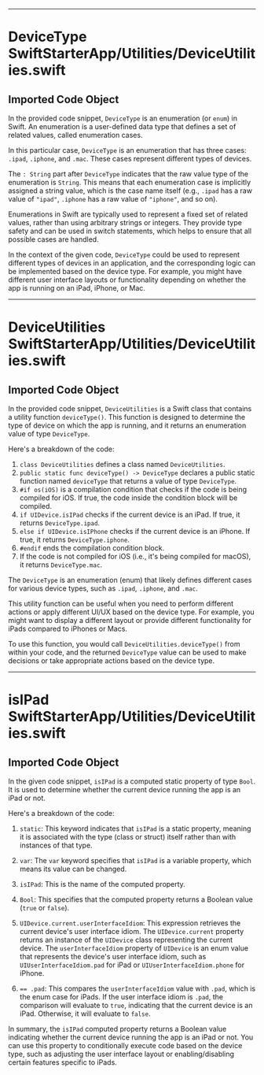 
  
  
---
# DeviceType SwiftStarterApp/Utilities/DeviceUtilities.swift
## Imported Code Object
In the provided code snippet, `DeviceType` is an enumeration (or `enum`) in Swift. An enumeration is a user-defined data type that defines a set of related values, called enumeration cases.

In this particular case, `DeviceType` is an enumeration that has three cases: `.ipad`, `.iphone`, and `.mac`. These cases represent different types of devices.

The `: String` part after `DeviceType` indicates that the raw value type of the enumeration is `String`. This means that each enumeration case is implicitly assigned a string value, which is the case name itself (e.g., `.ipad` has a raw value of `"ipad"`, `.iphone` has a raw value of `"iphone"`, and so on).

Enumerations in Swift are typically used to represent a fixed set of related values, rather than using arbitrary strings or integers. They provide type safety and can be used in switch statements, which helps to ensure that all possible cases are handled.

In the context of the given code, `DeviceType` could be used to represent different types of devices in an application, and the corresponding logic can be implemented based on the device type. For example, you might have different user interface layouts or functionality depending on whether the app is running on an iPad, iPhone, or Mac.

---
# DeviceUtilities SwiftStarterApp/Utilities/DeviceUtilities.swift
## Imported Code Object
In the provided code snippet, `DeviceUtilities` is a Swift class that contains a utility function `deviceType()`. This function is designed to determine the type of device on which the app is running, and it returns an enumeration value of type `DeviceType`.

Here's a breakdown of the code:

1. `class DeviceUtilities` defines a class named `DeviceUtilities`.
2. `public static func deviceType() -> DeviceType` declares a public static function named `deviceType` that returns a value of type `DeviceType`.
3. `#if os(iOS)` is a compilation condition that checks if the code is being compiled for iOS. If true, the code inside the condition block will be compiled.
4. `if UIDevice.isIPad` checks if the current device is an iPad. If true, it returns `DeviceType.ipad`.
5. `else if UIDevice.isIPhone` checks if the current device is an iPhone. If true, it returns `DeviceType.iphone`.
6. `#endif` ends the compilation condition block.
7. If the code is not compiled for iOS (i.e., it's being compiled for macOS), it returns `DeviceType.mac`.

The `DeviceType` is an enumeration (enum) that likely defines different cases for various device types, such as `.ipad`, `.iphone`, and `.mac`.

This utility function can be useful when you need to perform different actions or apply different UI/UX based on the device type. For example, you might want to display a different layout or provide different functionality for iPads compared to iPhones or Macs.

To use this function, you would call `DeviceUtilities.deviceType()` from within your code, and the returned `DeviceType` value can be used to make decisions or take appropriate actions based on the device type.

---
# isIPad SwiftStarterApp/Utilities/DeviceUtilities.swift
## Imported Code Object
In the given code snippet, `isIPad` is a computed static property of type `Bool`. It is used to determine whether the current device running the app is an iPad or not.

Here's a breakdown of the code:

1. `static`: This keyword indicates that `isIPad` is a static property, meaning it is associated with the type (class or struct) itself rather than with instances of that type.

2. `var`: The `var` keyword specifies that `isIPad` is a variable property, which means its value can be changed.

3. `isIPad`: This is the name of the computed property.

4. `Bool`: This specifies that the computed property returns a Boolean value (`true` or `false`).

5. `UIDevice.current.userInterfaceIdiom`: This expression retrieves the current device's user interface idiom. The `UIDevice.current` property returns an instance of the `UIDevice` class representing the current device. The `userInterfaceIdiom` property of `UIDevice` is an enum value that represents the device's user interface idiom, such as `UIUserInterfaceIdiom.pad` for iPad or `UIUserInterfaceIdiom.phone` for iPhone.

6. `== .pad`: This compares the `userInterfaceIdiom` value with `.pad`, which is the enum case for iPads. If the user interface idiom is `.pad`, the comparison will evaluate to `true`, indicating that the current device is an iPad. Otherwise, it will evaluate to `false`.

In summary, the `isIPad` computed property returns a Boolean value indicating whether the current device running the app is an iPad or not. You can use this property to conditionally execute code based on the device type, such as adjusting the user interface layout or enabling/disabling certain features specific to iPads.

  
  